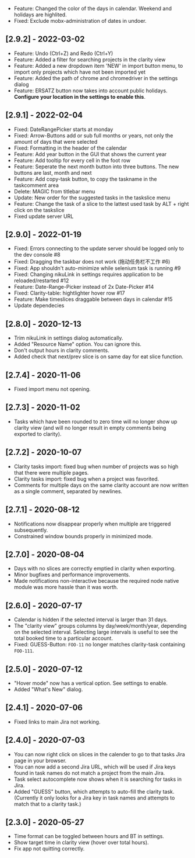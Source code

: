 - Feature: Changed the color of the days in calendar. Weekend and holidays are highlited.
- Fixed: Exclude mobx-administration of dates in undoer.

## [2.9.2] - 2022-03-02

- Feature: Undo (Ctrl+Z) and Redo (Ctrl+Y)
- Feature: Added a filter for searching projects in the clarity view
- Feature: Added a new dropdown item 'NEW' in import button menu, to import only projects which have not been imported yet
- Feature: Added the path of chrome and chromedriver in the settings dialog
- Feature: ERSATZ button now takes into account public holidays. **Configure your location in the settings to enable this**.

## [2.9.1] - 2022-02-04

- Fixed: DateRangePicker starts at monday
- Fixed: Arrow-Buttons add or sub full months or years, not only the amount of days that were selected
- Fixed: Formatting in the header of the calendar
- Feature: Add year button in the GUI that shows the current year
- Feature: Add tooltip for every cell in the foot row
- Feature: Seperate the next month button into three buttons. The new buttons are last, month and next
- Feature: Add copy-task button, to copy the taskname in the taskcomment area
- Delete: MAGIC from titlebar menu
- Update: New order for the suggested tasks in the taskslice menu
- Feature: Change the task of a slice to the lattest used task by ALT + right click on the taskslice
- Fixed update server URL

## [2.9.0] - 2022-01-19

- Fixed: Errors connecting to the update server should be logged only to the dev console #8
- Fixed: Dragging the taskbar does not work (拖动任务栏不工作 #6)
- Fixed: App shouldn't auto-minimize while selenium task is running #9
- Fixed: Changing nikuLink in settings requires application to be reloaded/restarted #12
- Feature: Date-Range-Picker instead of 2x Date-Picker #14
- Fixed: Clarity-table: hightlighter hover row #17
- Feature: Make timeslices draggable between days in calendar #15
- Update dependecies

## [2.8.0] - 2020-12-13

- Trim nikuLink in settings dialog automatically.
- Added "Resource Name" option. You can ignore this.
- Don't output hours in clarity comments.
- Added check that next/prev slice is on same day for eat slice function.

## [2.7.4] - 2020-11-06

- Fixed import menu not opening.

## [2.7.3] - 2020-11-02

- Tasks which have been rounded to zero time will no longer show up clarity view (and will no longer result in empty comments being exported to clarity).

## [2.7.2] - 2020-10-07

- Clarity tasks import: fixed bug when number of projects was so high that there were multiple pages.
- Clarity tasks import: fixed bug when a project was favorited.
- Comments for multiple days on the same clarity account are now written as a single comment, separated by newlines.

## [2.7.1] - 2020-08-12

- Notifications now disappear properly when multiple are triggered subsequently.
- Constrained window bounds properly in minimized mode.

## [2.7.0] - 2020-08-04

- Days with no slices are correctly emptied in clarity when exporting.
- Minor bugfixes and performance improvements.
- Made notifications non-interactive because the required node native module was more hassle than it was worth.

## [2.6.0] - 2020-07-17

- Calendar is hidden if the selected interval is larger than 31 days.
- The "clarity view" groups columns by day/week/month/year, depending on the selected interval. Selecting large intervals is useful to see the total booked time to a particular account.
- Fixed: GUESS-Button: `FOO-11` no longer matches clarity-task containing `FOO-111`.

## [2.5.0] - 2020-07-12

- "Hover mode" now has a vertical option. See settings to enable.
- Added "What's New" dialog.

## [2.4.1] - 2020-07-06

- Fixed links to main Jira not working.

## [2.4.0] - 2020-07-03

- You can now right click on slices in the calender to go to that tasks Jira page in your browser.
- You can now add a second Jira URL, which will be used if Jira keys found in task names do not match a project from the main Jira.
- Task select autocomplete now shows when it is searching for tasks in Jira.
- Added "GUESS" button, which attempts to auto-fill the clarity task. (Currently it only looks for a Jira key in task names and attempts to match that to a clarity task.)

## [2.3.0] - 2020-05-27

- Time format can be toggled between hours and BT in settings.
- Show target time in clarity view (hover over total hours).
- Fix app not quitting correctly.
